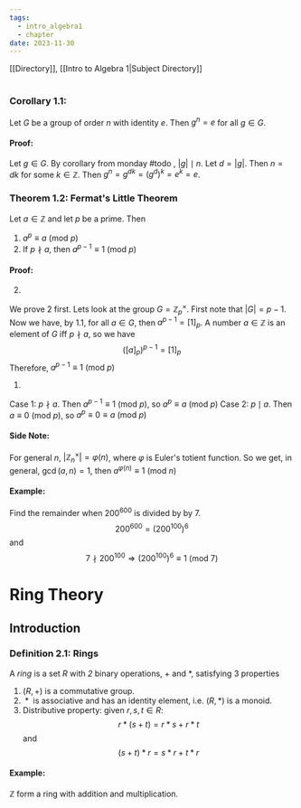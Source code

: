 ```yaml
---
tags:
  - intro_algebra1
  - chapter
date: 2023-11-30
---
```

[[Directory]], [[Intro to Algebra 1|Subject Directory]]
# 
## 
### Corollary 1.1:
Let $G$ be a group of order $n$ with identity $e$. Then ${} g^{n}=e {}$ for all ${} g \in G {}$.
#### Proof:
Let ${} g \in G {}$. By corollary from monday #todo , ${} |g| \mid n {}$. Let ${} d=|g| {}$. Then ${} n=dk {}$ for some ${} k \in \mathbb{Z}. {}$ Then $g^{n}=g^{dk}=( g^{d} )^{k}=e^{k}=e {}$.
### Theorem 1.2: Fermat's Little Theorem
Let ${} a \in \mathbb{Z} {}$ and let $p$ be a prime. Then 
1. ${} a^{p}\equiv a \:(\mathrm{mod}\  p)  {}$
2. If ${} p \nmid a {}$, then ${} a^{p-1}\equiv 1 \:(\mathrm{mod}\  p)  {}$
#### Proof:
2. 
We prove 2 first. Lets look at the group ${} G=\mathbb{Z}_{p}^{\times } {}$. First note that ${} |G|=p-1 {}$. Now we have, by ${} 1.1 {}$, for all ${} a \in G {}$, then ${} a^{p-1}=[1]_{p} {}$. A number ${} a \in \mathbb{Z} {}$ is an element of ${} G$ iff ${} p\nmid a {}$, so we have
$$
( [a]_{p} )^{p-1}=[1]_{p}
$$
Therefore, ${} a^{p-1}\equiv 1\:(\mathrm{mod}\  p)  {}$

1. 
Case 1:
${} p\nmid a {}$. Then ${} a^{p-1}\equiv 1\:(\mathrm{mod}\  p)  {}$, so ${} a^{p}\equiv a \:(\mathrm{mod}\  p)  {}$
Case 2:
${} p\mid a {}$. Then ${} a\equiv 0\:(\mathrm{mod}\  p)  {}$, so ${} a^{p}\equiv 0\equiv a\:(\mathrm{mod}\  p)  {}$

#### Side Note:
For general ${} n$, ${} |\mathbb{Z}_{n}^{\times }|=\varphi(n) {}$, where $\varphi {}$ is Euler's totient function.
So we get, in general, ${} \gcd(a,\, n)=1 {}$, then ${} a^{\varphi(n)}\equiv 1\:(\mathrm{mod}\  n)  {}$

#### Example:
Find the remainder when ${} 200^{600} {}$ is divided by by $7$.
$${} 200^{600}=(200^{100})^{6} {}$$
and
$$
7\nmid 200^{100}\Rightarrow (200^{100})^{6}\equiv 1 \:(\mathrm{mod}\  7) 
$$
# Ring Theory
## Introduction
### Definition 2.1: Rings
A *ring* is a set ${} R$ with *2* binary operations, $+$ and $*$, satisfying $3 {}$ properties
1. ${} (R, +) {}$ is a commutative group.
2. ${} * {}$ is associative and has an identity element, i.e. ${} (R, *) {}$ is a monoid.
3. Distributive property: given ${} r,\, s,\, t \in R {}$:
$$
r*(s+t)=r*s+r*t
$$
and
$$
(s+t)*r=s*r+t*r
$$
#### Example:
$\mathbb{Z}$ form a ring with addition and multiplication. 